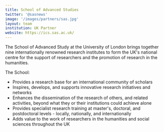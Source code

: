 ```yaml
---
title: School of Advanced Studies
twitter: '@sasnews'
image: '/images/partners/sas.jpg'
layout: team
institution: UK Partner
website: https://ics.sas.ac.uk/
---
```


The School of Advanced Study at the University of London brings together nine
internationally renowned research institutes to form the UK's national centre
for the support of researchers and the promotion of research in the humanities.

The School:

* Provides a research base for an international community of scholars
* Inspires, develops, and supports innovative research initiatives and networks
* Enhances the dissemination of the research of others, and related activities,
beyond what they or their institutions could achieve alone
* Provides specialist research training at master's, doctoral, and postdoctoral
levels - locally, nationally, and internationally
* Adds value to the work of researchers in the humanities and social sciences
throughout the UK
